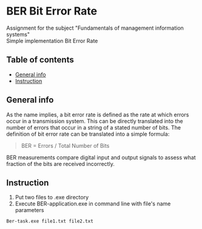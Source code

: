 # BER Bit Error Rate
Assignment for the subject "Fundamentals of management information systems" <br>
Simple implementation Bit Error Rate
## Table of contents
* [General info](#general-info)
* [Instruction](#instruction)
## General info
As the name implies, a bit error rate is defined as the rate at which errors occur in a transmission system. This can be directly translated into the number of errors that occur in a string of a stated number of bits. The definition of bit error rate can be translated into a simple formula: 
> BER = Errors / Total Number of Bits
> 
BER measurements compare digital input and output signals to assess what fraction of the bits are received incorrectly.
## Instruction
1. Put two files to .exe directory
2. Execute BER-application.exe in command line with file's name parameters
```
Ber-task.exe file1.txt file2.txt
```
